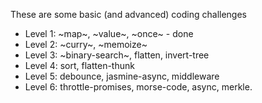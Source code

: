 These are some basic (and advanced) coding challenges

- Level 1: ~map~, ~value~, ~once~ - done
- Level 2: ~curry~, ~memoize~
- Level 3: ~binary-search~, flatten, invert-tree
- Level 4: sort, flatten-thunk
- Level 5: debounce, jasmine-async, middleware
- Level 6: throttle-promises, morse-code, async, merkle.

